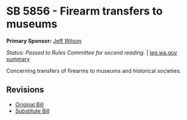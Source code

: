 # SB 5856 - Firearm transfers to museums
**Primary Sponsor:** [Jeff Wilson](/person/leg/jeff.wilson.md)

*Status: Passed to Rules Committee for second reading.* | [leg.wa.gov summary](https://app.leg.wa.gov/billsummary?BillNumber=5856&Year=2021)

Concerning transfers of firearms to museums and historical societies.

## Revisions
* [Original Bill](1/)
* [Substitute Bill](S/)